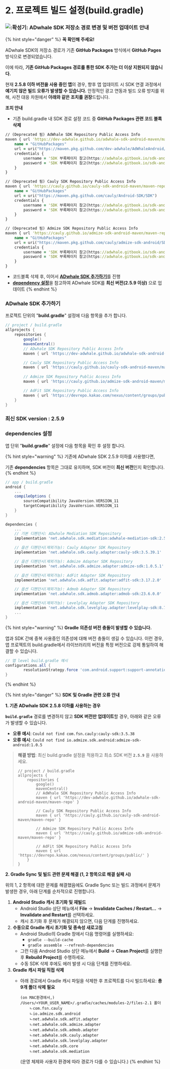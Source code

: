 # 2. 프로젝트 빌드 설정(build.gradle)

### ![:확성기:](https://a.slack-edge.com/production-standard-emoji-assets/14.0/apple-medium/1f4e2.png) ADwhale SDK 저장소 경로 변경 및 버전 업데이트 안내

{% hint style="danger" %}
**꼭 확인해 주세요!**

ADwhale SDK의 저장소 경로가 기존 **GitHub Packages** 방식에서 **GitHub Pages** 방식으로 변경되었습니다.&#x20;

이에 따라, **기존 GitHub Packages 경로를 통한 SDK 추가는 더 이상 지원되지 않습니다.**&#x20;

현재 **2.5.8 이하 버전을 사용 중인 앱**의 경우, 향후 앱 업데이트 시 SDK 연결 과정에서 **예기치 않은 빌드 오류가 발생할 수 있습니다.** 안정적인 광고 연동과 빌드 오류 방지를 위해, 사전 대응 차원에서 **아래와 같은 조치를 권장**드립니다.



**조치 안내**

* 기존 build.gradle 내 SDK 경로 설정 코드 중 **GitHub Packages 관련 코드 블록 삭제**

```clojure
// (Deprecated 됨) AdWhale SDK Repository Public Access Info
maven { url 'https://dev-adwhale.github.io/adwhale-sdk-android-maven/maven-repo' }
    name = "GitHubPackages"
    url = uri("https://maven.pkg.github.com/dev-adwhale/AdWhaleAndroid/SDK")
    credentials {
        username = 'SDK 부록페이지 참고(https://adwhale.gitbook.io/sdk-android-appendix)'
        password = 'SDK 부록페이지 참고(https://adwhale.gitbook.io/sdk-android-appendix)'
    }
}

// (Deprecated 됨) Cauly SDK Repository Public Access Info
maven { url 'https://cauly.github.io/cauly-sdk-android-maven/maven-repo' }
    name = "GitHubPackages"
    url = uri("https://maven.pkg.github.com/cauly/Android-SDK/SDK")
    credentials {
        username = 'SDK 부록페이지 참고(https://adwhale.gitbook.io/sdk-android-appendix)'
        password = 'SDK 부록페이지 참고(https://adwhale.gitbook.io/sdk-android-appendix)'
    }
}

// (Deprecated 됨) Admize SDK Repository Public Access Info
maven { url 'https://cauly.github.io/admize-sdk-android-maven/maven-repo' }
    name = "GitHubPackages"
    url = uri("https://maven.pkg.github.com/cauly/admize-sdk-android/SDK")
    credentials {
        username = 'SDK 부록페이지 참고(https://adwhale.gitbook.io/sdk-android-appendix)'
        password = 'SDK 부록페이지 참고(https://adwhale.gitbook.io/sdk-android-appendix)'
    }
}
```



* 코드블록 삭제 후, 이어서 [**ADwhale SDK 추가하기**](2.-build.gradle.md#adwhale-sdk-1)를 진행
* [**dependency 설정**](2.-build.gradle.md#dependencies)을 참고하여 ADwhale SDK를 **최신 버전(2.5.9 이상)** 으로 업데이트
{% endhint %}

### ADwhale SDK 추가하기

프로젝트 단위의 "**build.gradle**" 설정에 다음 항목을 추가 합니다.

```gradle
// project / build.gradle
allprojects {
    repositories {
        google()
        mavenCentral()
        // ADwhale SDK Repository Public Access Info
        maven { url 'https://dev-adwhale.github.io/adwhale-sdk-android-maven/maven-repo' }

        // Cauly SDK Repository Public Access Info
        maven { url 'https://cauly.github.io/cauly-sdk-android-maven/maven-repo' }
        
        // Admize SDK Repository Public Access Info
        maven { url 'https://cauly.github.io/admize-sdk-android-maven/maven-repo' }

        // AdFit SDK Repository Public Access Info
        maven { url 'https://devrepo.kakao.com/nexus/content/groups/public/' }
    }
}
```

### 최신 SDK version : 2.5.9

### dependencies 설정

앱 단위 "**build.gradle**" 설정에 다음 항목을 확인 후 설정 합니다.&#x20;

{% hint style="warning" %}
기존에 ADwhale SDK 2.5.9 이하를 사용했다면,

기존 **dependencies** 항목은 그대로 유지하며, SDK 버전이 **최신 버전**인지 확인합니다.
{% endhint %}

```gradle
// app / build.gradle
android {
    ...
    compileOptions {
        sourceCompatibility JavaVersion.VERSION_11
        targetCompatibility JavaVersion.VERSION_11
    }
}

dependencies {
    ...
    // 기본 디펜던시: ADwhale Mediation SDK Repository
    implementation 'net.adwhale.sdk.mediation:adwhale-mediation-sdk:2.5.9'

    // 옵션 디펜던시(제외가능): Cauly Adapter SDK Repository
    implementation 'net.adwhale.sdk.cauly.adapter:cauly-sdk:3.5.39.1'

    // 옵션 디펜던시(제외가능): Admize Adapter SDK Repository
    implementation 'net.adwhale.sdk.admize.adapter:admize-sdk:1.0.5.1'

    // 옵션 디펜던시(제외가능): AdFit Adapter SDK Repository
    implementation 'net.adwhale.sdk.adfit.adapter:adfit-sdk:3.17.2.0'

    // 옵션 디펜던시(제외가능): Admob Adapter SDK Repository
    implementation 'net.adwhale.sdk.admob.adapter:admob-sdk:23.6.0.0'

    // 옵션 디펜던시(제외가능): Levelplay Adapter SDK Repository
    implementation 'net.adwhale.sdk.levelplay.adapter:levelplay-sdk:8.7.0.1' 
    ...    
}

```



{% hint style="warning" %}
**Gradle 의존성 버전 충돌이 발생할 수 있습니다.**

앱과 SDK 간에 중복 사용중인 의존성에 대해 버전 충돌이 생길 수 있습니다. 이런 경우, 앱 프로젝트의 build.gradle에서 라이브러리의 버전을 특정 버전으로 강제 통일하여 해결할 수 있습니다.

```gradle
// 앱 level build.gradle 예시
configurations.all {
        resolutionStrategy.force 'com.android.support:support-annotations:23.4.0' // 충돌나는 com.android.support:support-annotations 의존성 버전을 23.4.0 버전으로 강제 통일
}

```
{% endhint %}

{% hint style="danger" %}
**SDK 및 Gradle 관련 오류 안내**

**1. 기존 ADwhale SDK 2.5.8 이하를 사용하는 경우**

**`build.gradle`** 경로를 변경하지 않고 **SDK 버전만 업데이트**할 경우, 아래와 같은 오류가 발생할 수 있습니다.

* **오류 예시**: `Could not find com.fsn.cauly:cauly-sdk:3.5.38`&#x20;
* **오류 예시**: `Could not find io.admize.sdk.android:admize-sdk-android:1.0.5`&#x20;

> **해결 방법**: 최신 build.gradle 설정을 적용하고 최소 SDK 버전 **`2.5.9`** 을 사용하세요.
>
> ```
> // project / build.gradle
> allprojects {
>     repositories {
>         google()
>         mavenCentral()
>         // AdWhale SDK Repository Public Access Info
>         maven { url 'https://dev-adwhale.github.io/adwhale-sdk-android-maven/maven-repo' }
>
>         // Cauly SDK Repository Public Access Info
>         maven { url 'https://cauly.github.io/cauly-sdk-android-maven/maven-repo' }
>         
>         // Admize SDK Repository Public Access Info
>         maven { url 'https://cauly.github.io/admize-sdk-android-maven/maven-repo' }
>
>         // AdFit SDK Repository Public Access Info
>         maven { url 'https://devrepo.kakao.com/nexus/content/groups/public/' }
>     }
> }
> ```



**2. Gradle Sync 및 빌드 관련 문제 해결 (1, 2 항목으로 해결 실패 시)**

위의 1, 2 항목에 대한 문제를 해결했음에도 Gradle Sync 또는 빌드 과정에서 문제가 발생한 경우, 아래 단계를 순차적으로 진행합니다.

1. **Android Studio 캐시 초기화 및 재빌드**
   * Android Studio 상단 메뉴에서 **File** → **Invalidate Caches / Restart...** → **Invalidate and Restart**를 선택하세요.
   * 캐시 초기화 후 문제가 해결되지 않으면, 다음 단계를 진행하세요.
2. **수동으로 Gradle 캐시 초기화 및 종속성 새로고침**
   * Android Studio의 Gradle 창에서 다음 명령어를 실행하세요:
     * `gradle --build-cache`
     * `gradle assemble --refresh-dependencies`
   * 그런 다음 Android Studio 상단 메뉴에서 **Build** → **Clean Project**를 실행한 후 **Rebuild Project**를 수행하세요.
   * 수동 SDK 삭제 후에도 에러 발생 시 다음 단계를 진행하세요.
3. **Gradle 캐시 파일 직접 삭제**
   *   아래 경로에서 Gradle 캐시 파일을 삭제한 후 프로젝트를 다시 빌드하세요: **총 9개 폴더 삭제 필요**

       ```
       (on MAC환경에서,)
       /Users/<YOUR_USER_NAME>/.gradle/caches/modules-2/files-2.1 폴더
           ㄴcom.fsn.cauly
           ㄴio.admize.sdk.android
           ㄴnet.adwhale.sdk.adfit.adapter
           ㄴnet.adwhale.sdk.admize.adapter
           ㄴnet.adwhale.sdk.admob.adapter
           ㄴnet.adwhale.sdk.cauly.adapter
           ㄴnet.adwhale.sdk.levelplay.adapter
           ㄴnet.adwhale.sdk.core
           ㄴnet.adwhale.sdk.mediation
       ```

       (운영 체제와 사용자 환경에 따라 경로가 다를 수 있습니다.)
{% endhint %}
